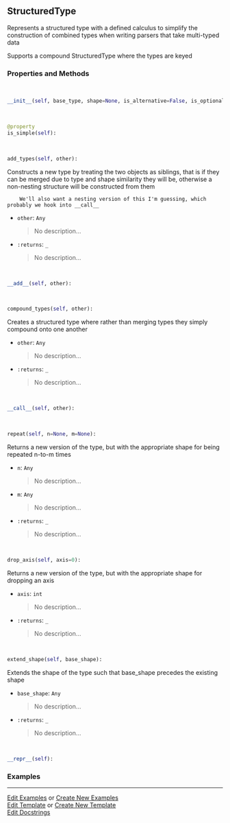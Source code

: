 ## <a id="McUtils.Parsers.StructuredType.StructuredType">StructuredType</a>
Represents a structured type with a defined calculus to simplify the construction of combined types when writing
parsers that take multi-typed data

Supports a compound StructuredType where the types are keyed

### Properties and Methods
<a id="McUtils.Parsers.StructuredType.StructuredType.__init__" class="docs-object-method">&nbsp;</a>
```python
__init__(self, base_type, shape=None, is_alternative=False, is_optional=False, default_value=None): 
```

<a id="McUtils.Parsers.StructuredType.StructuredType.is_simple" class="docs-object-method">&nbsp;</a>
```python
@property
is_simple(self): 
```

<a id="McUtils.Parsers.StructuredType.StructuredType.add_types" class="docs-object-method">&nbsp;</a>
```python
add_types(self, other): 
```
Constructs a new type by treating the two objects as siblings, that is if they can be merged due to type and
        shape similarity they will be, otherwise a non-nesting structure will be constructed from them

        We'll also want a nesting version of this I'm guessing, which probably we hook into __call__
- `other`: `Any`
    >No description...
- `:returns`: `_`
    >No description...

<a id="McUtils.Parsers.StructuredType.StructuredType.__add__" class="docs-object-method">&nbsp;</a>
```python
__add__(self, other): 
```

<a id="McUtils.Parsers.StructuredType.StructuredType.compound_types" class="docs-object-method">&nbsp;</a>
```python
compound_types(self, other): 
```
Creates a structured type where rather than merging types they simply compound onto one another
- `other`: `Any`
    >No description...
- `:returns`: `_`
    >No description...

<a id="McUtils.Parsers.StructuredType.StructuredType.__call__" class="docs-object-method">&nbsp;</a>
```python
__call__(self, other): 
```

<a id="McUtils.Parsers.StructuredType.StructuredType.repeat" class="docs-object-method">&nbsp;</a>
```python
repeat(self, n=None, m=None): 
```
Returns a new version of the type, but with the appropriate shape for being repeated n-to-m times
- `n`: `Any`
    >No description...
- `m`: `Any`
    >No description...
- `:returns`: `_`
    >No description...

<a id="McUtils.Parsers.StructuredType.StructuredType.drop_axis" class="docs-object-method">&nbsp;</a>
```python
drop_axis(self, axis=0): 
```
Returns a new version of the type, but with the appropriate shape for dropping an axis
- `axis`: `int`
    >No description...
- `:returns`: `_`
    >No description...

<a id="McUtils.Parsers.StructuredType.StructuredType.extend_shape" class="docs-object-method">&nbsp;</a>
```python
extend_shape(self, base_shape): 
```
Extends the shape of the type such that base_shape precedes the existing shape
- `base_shape`: `Any`
    >No description...
- `:returns`: `_`
    >No description...

<a id="McUtils.Parsers.StructuredType.StructuredType.__repr__" class="docs-object-method">&nbsp;</a>
```python
__repr__(self): 
```

### Examples




___

[Edit Examples](https://github.com/McCoyGroup/McUtils/edit/edit/ci/examples/ci/docs/McUtils/Parsers/StructuredType/StructuredType.md) or 
[Create New Examples](https://github.com/McCoyGroup/McUtils/new/edit/?filename=ci/examples/ci/docs/McUtils/Parsers/StructuredType/StructuredType.md) <br/>
[Edit Template](https://github.com/McCoyGroup/McUtils/edit/edit/ci/docs/ci/docs/McUtils/Parsers/StructuredType/StructuredType.md) or 
[Create New Template](https://github.com/McCoyGroup/McUtils/new/edit/?filename=ci/docs/templates/ci/docs/McUtils/Parsers/StructuredType/StructuredType.md) <br/>
[Edit Docstrings](https://github.com/McCoyGroup/McUtils/edit/edit/McUtils/Parsers/StructuredType.py?message=Update%20Docs)